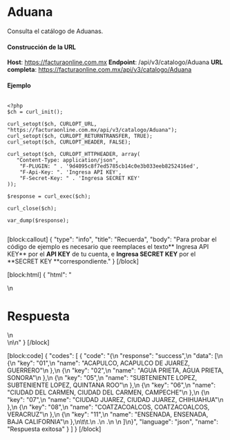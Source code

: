 # Aduana

Consulta el catálogo de Aduanas.


#### Construcción de la URL

**Host**: https://facturaonline.com.mx
**Endpoint**:  /api/v3/catalogo/Aduana
**URL completa**:  https://facturaonline.com.mx/api/v3/catalogo/Aduana


#### Ejemplo

```

<?php
$ch = curl_init();

curl_setopt($ch, CURLOPT_URL, "https://facturaonline.com.mx/api/v3/catalogo/Aduana");
curl_setopt($ch, CURLOPT_RETURNTRANSFER, TRUE);
curl_setopt($ch, CURLOPT_HEADER, FALSE);

curl_setopt($ch, CURLOPT_HTTPHEADER, array(
   "Content-Type: application/json",
    "F-PLUGIN: " . '9d4095c8f7ed5785cb14c0e3b033eeb8252416ed',
    "F-Api-Key: ". 'Ingresa API KEY',
    "F-Secret-Key: " . 'Ingresa SECRET KEY'
));

$response = curl_exec($ch);

curl_close($ch);

var_dump($response);


```

[block:callout]
{
  "type": "info",
  "title": "Recuerda",
  "body": "Para probar el código de ejemplo es necesario que reemplaces el texto** Ingresa API KEY** por el **API KEY** de tu cuenta, e **Ingresa SECRET KEY** por el **SECRET KEY **correspondiente."
}
[/block]

[block:html]
{
  "html": "<div>\n  <h1>Respuesta</h1>\n</div>\n\n<style>\n  h1{\n  \tcolor:#173457;\n    font-size: 18px;\n    font-weight: 500;\n  }\n  \n</style>"
}
[/block]

[block:code]
{
  "codes": [
    {
      "code": "{\n  \"response\": \"success\",\n  \"data\": [\n    {\n      \"key\": \"01\",\n      \"name\": \"ACAPULCO, ACAPULCO DE JUAREZ, GUERRERO\"\n    },\n    {\n      \"key\": \"02\",\n      \"name\": \"AGUA PRIETA, AGUA PRIETA, SONORA\"\n    },\n    {\n      \"key\": \"05\",\n      \"name\": \"SUBTENIENTE LOPEZ, SUBTENIENTE LOPEZ, QUINTANA ROO\"\n    },\n    {\n      \"key\": \"06\",\n      \"name\": \"CIUDAD DEL CARMEN, CIUDAD DEL CARMEN, CAMPECHE\"\n    },\n    {\n      \"key\": \"07\",\n      \"name\": \"CIUDAD JUAREZ, CIUDAD JUAREZ, CHIHUAHUA\"\n    },\n    {\n      \"key\": \"08\",\n      \"name\": \"COATZACOALCOS, COATZACOALCOS, VERACRUZ\"\n    },\n    {\n      \"key\": \"11\",\n      \"name\": \"ENSENADA, ENSENADA, BAJA CALIFORNIA\"\n    },\n\t\t.\n    .\n    .\n    \n  ]\n}",
      "language": "json",
      "name": "Respuesta exitosa"
    }
  ]
}
[/block]
